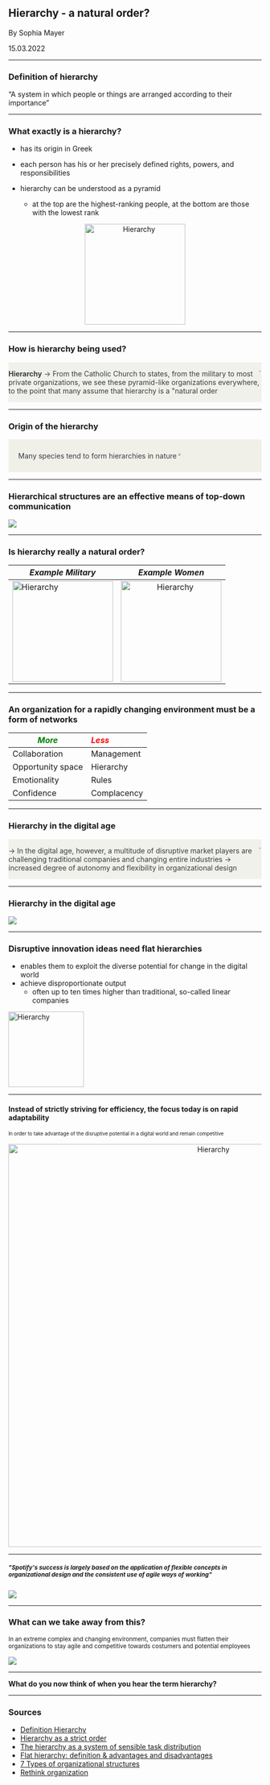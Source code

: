 ## Hierarchy - a natural order?

By Sophia Mayer

15.03.2022

---

### Definition of hierarchy

“A system in which people or things are arranged according to their importance”

---

### What exactly is a hierarchy?

- has its origin in Greek
- each person has his or her precisely defined rights, powers, and responsibilities
- hierarchy can be understood as a pyramid

  - at the top are the highest-ranking people, at the bottom are those with the lowest rank

 <p><center> <img src="organigramm.png" alt="Hierarchy" width="200"/> </center></p>

---

### How is hierarchy being used?

<div class="warning" style='background-color:#F0F1EB; color:#383D3D; border-left: solid #718096 0px; border-radius: 0px;'>
<p style='padding:0em; margin-left:0em; display: inline-block;'>
<img src="militär.png" style="zoom:20%;  float:right; padding:0.7em"/>
<b>Hierarchy</b>  &rarr; From the Catholic Church to states, from the military to most private organizations, we see these pyramid-like organizations everywhere, to the point that many assume that hierarchy is a "natural order<br>
</p>
</div>

---

### Origin of the hierarchy

<div class="warning" style='background-color:#F0F0E9; color:#383D3D; border-left: solid #718096 0px; border-radius: 0px;'>
<p style='padding:0.7em; margin-left:0.7em; display: inline-block;'>
<img src="steinzeit.png" style="zoom:30%;  float:right; padding:0.7em"/>
<b></b> Many species tend to form hierarchies in nature<br>
</p>
</div>

---

### Hierarchical structures are an effective means of top-down communication

![](topdown.png)

---

### Is hierarchy really a natural order?

| **_Example Military_**                                |                  **_Example Women_**                   |
| ----------------------------------------------------- | :----------------------------------------------------: |
| <img src="military.png" alt="Hierarchy" width="200"/> | <img src="arme frau.png" alt="Hierarchy" width="200"/> |

---

### An organization for a rapidly changing environment must be a form of networks

| <span style="color:green">**_More_**</span> | <span style="color:red">**_Less_**</span> |
| ------------------------------------------- | :---------------------------------------- |
| Collaboration                               | Management                                |
| Opportunity space                           | Hierarchy                                 |
| Emotionality                                | Rules                                     |
| Confidence                                  | Complacency                               |

---

### Hierarchy in the digital age

<div class="warning" style='background-color:#F0F1EB; color:#383D3D; border-left: solid #718096 0px; border-radius: 0px;'>
<p style='padding:0em; margin-left:0em; display: inline-block;'>
<img src="companies.png" style="zoom:20%;  float:right; padding:0.7em"/>
<b></b>  &rarr; In the digital age, however, a multitude of disruptive market players are challenging traditional companies and changing entire industries &rarr; increased degree of autonomy and flexibility in organizational design<br>
</p>
</div>

---

### Hierarchy in the digital age

![](SoMe.png)

---

### Disruptive innovation ideas need flat hierarchies

- enables them to exploit the diverse potential for change in the digital world
- achieve disproportionate output
  - often up to ten times higher than traditional, so-called linear companies

<div class="pull-right"><img src="innovation.png" alt="Hierarchy" width="150"/></div>

---

#### Instead of strictly striving for efficiency, the focus today is on rapid adaptability

<sub><sub> In order to take advantage of the disruptive potential in a digital world and remain competitive </sub>

<p><center> <img src="companieherarchy.png" alt="Hierarchy" width="800"/> </center></p>

---

##### <sub> "Spotify's success is largely based on the application of flexible concepts in organizational design and the consistent use of agile ways of working" </sub>

![](spotify.png)

---

### What can we take away from this?

<sub> In an extreme complex and changing environment, companies must flatten their organizations to stay agile and competitive towards costumers and potential employees </sub>

![](flachehierarchie.png)

---

**What do you now think of when you hear the term hierarchy?**

---

### Sources

- [Definition Hierarchy](https://dictionary.cambridge.org/de/worterbuch/englisch/hierarchy) <br>
- [Hierarchy as a strict order](https://www.bpb.de/kurz-knapp/lexika/das-junge-politik-lexikon/320484/hierarchie/) <br>
- [The hierarchy as a system of sensible task distribution](https://www.business-on.de/definition-hierarchie-die-hierarchie-als-system-der-sinnvollen-aufgabenverteilung-_id42534.html) <br>
- [Flat hierarchy: definition & advantages and disadvantages](https://axel-schroeder.de/flache-hierarchie-definition-vorteile-und-nachteile/?utm_referrer=https%3A%2F%2Fwww.google.com%2F&wdLOR=cA90443B7-1749-AE48-8182-64829FA4473D) <br>
- [7 Types of organizational structures](https://www.lucidchart.com/blog/de/arten-von-organisations-strukturen#Hierarchische%20Organisationsstruktur) <br>
- [Rethink organization](https://www2.deloitte.com/content/dam/Deloitte/de/Documents/human-capital/Organisation-neu-denken-flexible-organisationsmodelle-2018.pdf)
